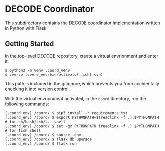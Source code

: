 # DECODE Coordinator

This subdirectory contains the DECODE coordinator implementation written in Python with Flask.

## Getting Started

In the top-level DECODE repository, create a virtual envrionment and enter it:

    $ python3 -m venv .coord_venv
    $ source .coord_env/bin/activate(.fish|.csh)

This path is included in the gitignore, which prevents you from accidentally checking it into version control.

With the virtual envrionment activated, in the `coord` directory, run the following commands:

    (.coord_env) /coord/ $ pip3 install -r requirements.txt
    (.coord_env) /coord/ $ export PYTHONPATH=$(readlink -f .):$PYTHONPATH # for sh/bash/zsh/... shell
    (.coord_env) /coord/ $ set -gx PYTHONPATH (readlink -f .) $PYTHONPATH # for fish shell
    (.coord_env) /coord/ $ source .env
    (.coord_env) /coord/ $ flask db upgrade
    (.coord_env) /coord/ $ flask run
